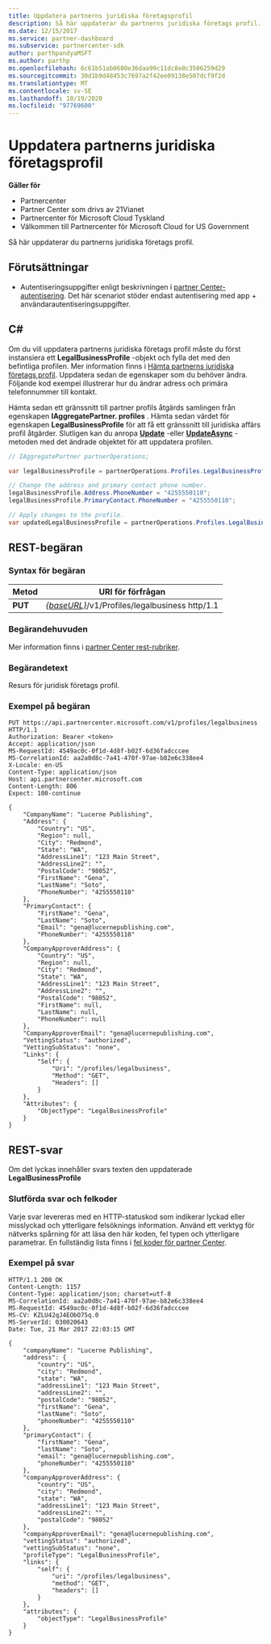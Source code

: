 ```yaml
---
title: Uppdatera partnerns juridiska företagsprofil
description: Så här uppdaterar du partnerns juridiska företags profil.
ms.date: 12/15/2017
ms.service: partner-dashboard
ms.subservice: partnercenter-sdk
author: parthpandyaMSFT
ms.author: parthp
ms.openlocfilehash: 6c61b51ab0680e36daa99c11dc8e8c3506259d29
ms.sourcegitcommit: 30d1b9d48453c7697a2f42ee09138e507dcf9f2d
ms.translationtype: MT
ms.contentlocale: sv-SE
ms.lasthandoff: 10/19/2020
ms.locfileid: "97769600"
---
```

# <a name="update-the-partner-legal-business-profile"></a>Uppdatera partnerns juridiska företagsprofil

**Gäller för**

- Partnercenter
- Partner Center som drivs av 21Vianet
- Partnercenter för Microsoft Cloud Tyskland
- Välkommen till Partnercenter för Microsoft Cloud for US Government

Så här uppdaterar du partnerns juridiska företags profil.

## <a name="prerequisites"></a>Förutsättningar

- Autentiseringsuppgifter enligt beskrivningen i [partner Center-autentisering](partner-center-authentication.md). Det här scenariot stöder endast autentisering med app + användarautentiseringsuppgifter.

## <a name="c"></a>C\#

Om du vill uppdatera partnerns juridiska företags profil måste du först instansiera ett **LegalBusinessProfile** -objekt och fylla det med den befintliga profilen. Mer information finns i [Hämta partnerns juridiska företags profil](get-legal-business-profile.md). Uppdatera sedan de egenskaper som du behöver ändra. Följande kod exempel illustrerar hur du ändrar adress och primära telefonnummer till kontakt.

Hämta sedan ett gränssnitt till partner profils åtgärds samlingen från egenskapen **IAggregatePartner. profiles** . Hämta sedan värdet för egenskapen **LegalBusinessProfile** för att få ett gränssnitt till juridiska affärs profil åtgärder. Slutligen kan du anropa [**Update**](/dotnet/api/microsoft.store.partnercenter.profiles.ilegalbusinessprofile.update) -eller [**UpdateAsync**](/dotnet/api/microsoft.store.partnercenter.profiles.ilegalbusinessprofile.updateasync) -metoden med det ändrade objektet för att uppdatera profilen.

``` csharp
// IAggregatePartner partnerOperations;

var legalBusinessProfile = partnerOperations.Profiles.LegalBusinessProfile.Get();

// Change the address and primary contact phone number.
legalBusinessProfile.Address.PhoneNumber = "4255550110";
legalBusinessProfile.PrimaryContact.PhoneNumber = "4255550110";

// Apply changes to the profile.
var updatedLegalBusinessProfile = partnerOperations.Profiles.LegalBusinessProfile.Update(legalBusinessProfile);
```

## <a name="rest-request"></a>REST-begäran

### <a name="request-syntax"></a>Syntax för begäran

| Metod  | URI för förfrågan                                                                    |
|---------|--------------------------------------------------------------------------------|
| **PUT** | [*{baseURL}*](partner-center-rest-urls.md)/v1/Profiles/legalbusiness http/1.1 |

### <a name="request-headers"></a>Begärandehuvuden

Mer information finns i [partner Center rest-rubriker](headers.md).

### <a name="request-body"></a>Begärandetext

Resurs för juridisk företags profil.

### <a name="request-example"></a>Exempel på begäran

```http
PUT https://api.partnercenter.microsoft.com/v1/profiles/legalbusiness HTTP/1.1
Authorization: Bearer <token>
Accept: application/json
MS-RequestId: 4549ac0c-0f1d-4d8f-b02f-6d36fadcccee
MS-CorrelationId: aa2a0d8c-7a41-470f-97ae-b82e6c338ee4
X-Locale: en-US
Content-Type: application/json
Host: api.partnercenter.microsoft.com
Content-Length: 806
Expect: 100-continue

{
    "CompanyName": "Lucerne Publishing",
    "Address": {
        "Country": "US",
        "Region": null,
        "City": "Redmond",
        "State": "WA",
        "AddressLine1": "123 Main Street",
        "AddressLine2": "",
        "PostalCode": "98052",
        "FirstName": "Gena",
        "LastName": "Soto",
        "PhoneNumber": "4255550110"
    },
    "PrimaryContact": {
        "FirstName": "Gena",
        "LastName": "Soto",
        "Email": "gena@lucernepublishing.com",
        "PhoneNumber": "4255550110"
    },
    "CompanyApproverAddress": {
        "Country": "US",
        "Region": null,
        "City": "Redmond",
        "State": "WA",
        "AddressLine1": "123 Main Street",
        "AddressLine2": "",
        "PostalCode": "98052",
        "FirstName": null,
        "LastName": null,
        "PhoneNumber": null
    },
    "CompanyApproverEmail": "gena@lucernepublishing.com",
    "VettingStatus": "authorized",
    "VettingSubStatus": "none",
    "Links": {
        "Self": {
            "Uri": "/profiles/legalbusiness",
            "Method": "GET",
            "Headers": []
        }
    },
    "Attributes": {
        "ObjectType": "LegalBusinessProfile"
    }
}
```

## <a name="rest-response"></a>REST-svar

Om det lyckas innehåller svars texten den uppdaterade **LegalBusinessProfile**

### <a name="response-success-and-error-codes"></a>Slutförda svar och felkoder

Varje svar levereras med en HTTP-statuskod som indikerar lyckad eller misslyckad och ytterligare felsöknings information. Använd ett verktyg för nätverks spårning för att läsa den här koden, fel typen och ytterligare parametrar. En fullständig lista finns i [fel koder för partner Center](error-codes.md).

### <a name="response-example"></a>Exempel på svar

```http
HTTP/1.1 200 OK
Content-Length: 1157
Content-Type: application/json; charset=utf-8
MS-CorrelationId: aa2a0d8c-7a41-470f-97ae-b82e6c338ee4
MS-RequestId: 4549ac0c-0f1d-4d8f-b02f-6d36fadcccee
MS-CV: KZLU42qJ4EObO75q.0
MS-ServerId: 030020643
Date: Tue, 21 Mar 2017 22:03:15 GMT

{
    "companyName": "Lucerne Publishing",
    "address": {
        "country": "US",
        "city": "Redmond",
        "state": "WA",
        "addressLine1": "123 Main Street",
        "addressLine2": "",
        "postalCode": "98052",
        "firstName": "Gena",
        "lastName": "Soto",
        "phoneNumber": "4255550110"
    },
    "primaryContact": {
        "firstName": "Gena",
        "lastName": "Soto",
        "email": "gena@lucernepublishing.com",
        "phoneNumber": "4255550110"
    },
    "companyApproverAddress": {
        "country": "US",
        "city": "Redmond",
        "state": "WA",
        "addressLine1": "123 Main Street",
        "addressLine2": "",
        "postalCode": "98052"
    },
    "companyApproverEmail": "gena@lucernepublishing.com",
    "vettingStatus": "authorized",
    "vettingSubStatus": "none",
    "profileType": "LegalBusinessProfile",
    "links": {
        "self": {
            "uri": "/profiles/legalbusiness",
            "method": "GET",
            "headers": []
        }
    },
    "attributes": {
        "objectType": "LegalBusinessProfile"
    }
}
```
